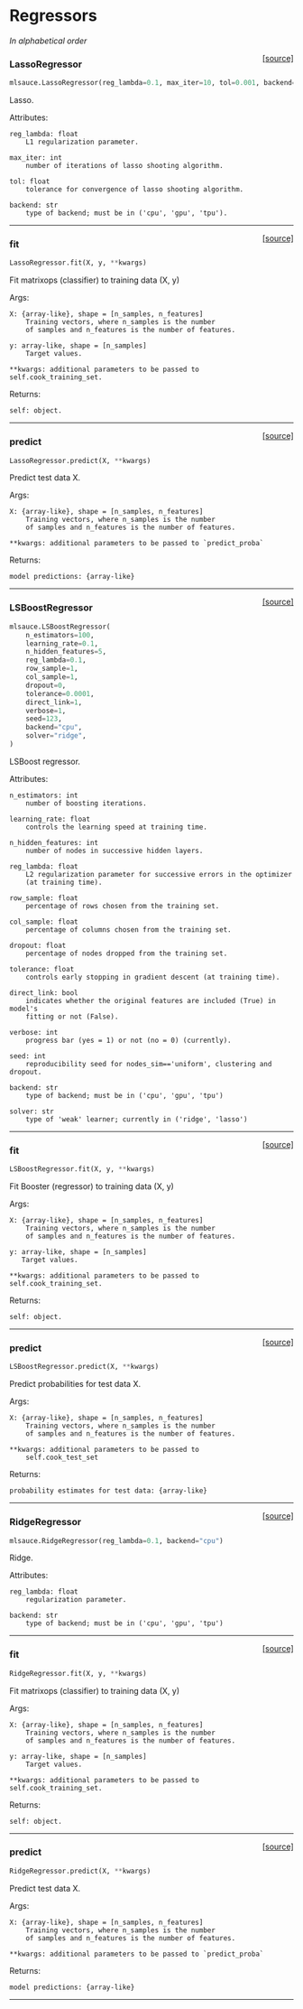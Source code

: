 # Regressors

_In alphabetical order_

<span style="float:right;">[[source]](https://github.com/Techtonique/mlsauce/mlsauce/lasso/_lasso.py#L16)</span>

### LassoRegressor


```python
mlsauce.LassoRegressor(reg_lambda=0.1, max_iter=10, tol=0.001, backend="cpu")
```


Lasso.
    
Attributes:

    reg_lambda: float
        L1 regularization parameter.

    max_iter: int
        number of iterations of lasso shooting algorithm.

    tol: float          
        tolerance for convergence of lasso shooting algorithm.

    backend: str    
        type of backend; must be in ('cpu', 'gpu', 'tpu').


----

<span style="float:right;">[[source]](https://github.com/Techtonique/mlsauce/mlsauce/lasso/_lasso.py#L56)</span>

### fit


```python
LassoRegressor.fit(X, y, **kwargs)
```


Fit matrixops (classifier) to training data (X, y)

Args: 

    X: {array-like}, shape = [n_samples, n_features]
        Training vectors, where n_samples is the number 
        of samples and n_features is the number of features.
    
    y: array-like, shape = [n_samples]
        Target values.

    **kwargs: additional parameters to be passed to self.cook_training_set.
       
Returns:

    self: object.


----

<span style="float:right;">[[source]](https://github.com/Techtonique/mlsauce/mlsauce/lasso/_lasso.py#L138)</span>

### predict


```python
LassoRegressor.predict(X, **kwargs)
```


Predict test data X.

Args:

    X: {array-like}, shape = [n_samples, n_features]
        Training vectors, where n_samples is the number 
        of samples and n_features is the number of features.

    **kwargs: additional parameters to be passed to `predict_proba`
        
       
Returns:

    model predictions: {array-like}
    


----

<span style="float:right;">[[source]](https://github.com/Techtonique/mlsauce/mlsauce/booster/_booster_regressor.py#L10)</span>

### LSBoostRegressor


```python
mlsauce.LSBoostRegressor(
    n_estimators=100,
    learning_rate=0.1,
    n_hidden_features=5,
    reg_lambda=0.1,
    row_sample=1,
    col_sample=1,
    dropout=0,
    tolerance=0.0001,
    direct_link=1,
    verbose=1,
    seed=123,
    backend="cpu",
    solver="ridge",
)
```


LSBoost regressor.
    
Attributes: 
 
    n_estimators: int
        number of boosting iterations.

    learning_rate: float
        controls the learning speed at training time.  

    n_hidden_features: int 
        number of nodes in successive hidden layers.

    reg_lambda: float
        L2 regularization parameter for successive errors in the optimizer 
        (at training time).

    row_sample: float
        percentage of rows chosen from the training set.

    col_sample: float
        percentage of columns chosen from the training set.

    dropout: float
        percentage of nodes dropped from the training set. 

    tolerance: float
        controls early stopping in gradient descent (at training time).

    direct_link: bool
        indicates whether the original features are included (True) in model's 
        fitting or not (False).

    verbose: int
        progress bar (yes = 1) or not (no = 0) (currently).

    seed: int 
        reproducibility seed for nodes_sim=='uniform', clustering and dropout.

    backend: str    
        type of backend; must be in ('cpu', 'gpu', 'tpu') 

    solver: str    
        type of 'weak' learner; currently in ('ridge', 'lasso')         


----

<span style="float:right;">[[source]](https://github.com/Techtonique/mlsauce/mlsauce/booster/_booster_regressor.py#L109)</span>

### fit


```python
LSBoostRegressor.fit(X, y, **kwargs)
```


Fit Booster (regressor) to training data (X, y)

Args:

    X: {array-like}, shape = [n_samples, n_features]
        Training vectors, where n_samples is the number 
        of samples and n_features is the number of features.

    y: array-like, shape = [n_samples]
       Target values.

    **kwargs: additional parameters to be passed to self.cook_training_set.
       
Returns:

    self: object.


----

<span style="float:right;">[[source]](https://github.com/Techtonique/mlsauce/mlsauce/booster/_booster_regressor.py#L148)</span>

### predict


```python
LSBoostRegressor.predict(X, **kwargs)
```


Predict probabilities for test data X.

Args:

    X: {array-like}, shape = [n_samples, n_features]
        Training vectors, where n_samples is the number 
        of samples and n_features is the number of features.

    **kwargs: additional parameters to be passed to 
        self.cook_test_set
       
Returns:

    probability estimates for test data: {array-like}        


----

<span style="float:right;">[[source]](https://github.com/Techtonique/mlsauce/mlsauce/ridge/_ridge.py#L15)</span>

### RidgeRegressor


```python
mlsauce.RidgeRegressor(reg_lambda=0.1, backend="cpu")
```


Ridge.
    
Attributes:
 
    reg_lambda: float
        regularization parameter.

    backend: str    
        type of backend; must be in ('cpu', 'gpu', 'tpu') 
                 


----

<span style="float:right;">[[source]](https://github.com/Techtonique/mlsauce/mlsauce/ridge/_ridge.py#L47)</span>

### fit


```python
RidgeRegressor.fit(X, y, **kwargs)
```


Fit matrixops (classifier) to training data (X, y)

Args:

    X: {array-like}, shape = [n_samples, n_features]
        Training vectors, where n_samples is the number 
        of samples and n_features is the number of features.

    y: array-like, shape = [n_samples]
        Target values.

    **kwargs: additional parameters to be passed to self.cook_training_set.
       
Returns:

    self: object.


----

<span style="float:right;">[[source]](https://github.com/Techtonique/mlsauce/mlsauce/ridge/_ridge.py#L88)</span>

### predict


```python
RidgeRegressor.predict(X, **kwargs)
```


Predict test data X.

Args:

    X: {array-like}, shape = [n_samples, n_features]
        Training vectors, where n_samples is the number 
        of samples and n_features is the number of features.

    **kwargs: additional parameters to be passed to `predict_proba`
                       
Returns: 

    model predictions: {array-like}


----

